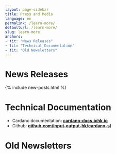 ```yaml
---
layout: page-sidebar
title: Press and Media
language: en
permalink: /learn-more/
defaulturl: /learn-more/
slug: learn-more
anchors:
- tit: "News Releases"
- tit: "Technical Documentation"
- tit: "Old Newsletters"
---
```

# News Releases

{% include new-posts.html %}

# Technical Documentation

- Cardano documentation: **[cardano-docs.iohk.io](https://cardano-docs.iohk.io)**
- Github: **[github.com/input-output-hk/cardano-sl](https://github.com/input-output-hk/cardano-sl)**


# Old Newsletters

<script language="javascript" src="//cardanofoundation.us12.list-manage.com/generate-js/?u=b5863ecf4cd79d93ef3aed2cf&fid=13013&show=10" type="text/javascript"></script>

<script type="text/javascript" src="{{ '/js/old-newletters.js' | prepend: site.baseurl }}"></script>

